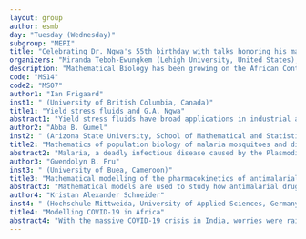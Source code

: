 ```yaml
---
layout: group
author: esmb
day: "Tuesday (Wednesday)"
subgroup: "MEPI"
title: "Celebrating Dr. Ngwa's 55th birthday with talks honoring his mathematical modeling work including malaria mosquitoes."
organizers: "Miranda Teboh-Ewungkem (Lehigh University, United States), Calistus N.  Ngonghala, (University of Florida, Gainsville, FL, United States), Jude D.  Kong (York University, Toronto, ON, Canada,, Canada)"
description: "Mathematical Biology has been growing on the African Continent. It has required contributions and sacrifices from many that have shaped the lives and career paths of young mathematicians and shown new directions to others. Since graduating from the University of Oxford with his PhD in 1993 under the supervision of Prof. Phillip Maini, Prof. Gideon Ngwa made the conscious decision to return to Cameroon and initiated Mathematical Biology at the University of Buea. That activity has led to more than 15 graduate students, many of whom have gone on to obtain a PhD in Mathematics or Applied Mathematics with focus in Mathematical Biology. It has laid a foundation that is solid and growing and generated a new group of researchers, making an impact. Additionally, Prof. Ngwa introduced the mathematical understanding of the malaria mosquito dynamics with his pioneering paper in Malaria, work commenced during the Masters Dissertation of Teboh-Ewungkem and work that has formed the basis of different PhD dissertations in the US, UK and Africa. This session combines research and mathematical talks from contributors who have been associated with Prof. Gideon Ngwa in one way or another and shines light on Mathematical Biology research on the continent of Africa."
code: "MS14"
code2: "MS07"
author1: "Ian Frigaard"
inst1: " (University of British Columbia, Canada)"
title1: "Yield stress fluids and G.A. Ngwa"
abstract1: "Yield stress fluids have broad applications in industrial and geophysical flows, ranging from food processing to industrial slurries and river-bed mud. They also come into play biologically in the lung pathways, in mammalian reproduction, in mucus barriers and in blood flow. Here we review key dynamical features of these fluids, difficulties in application and their biological relevance."
author2: "Abba B. Gumel"
inst2: " (Arizona State University, School of Mathematical and Statistical Sciences, United States)"
title2: "Mathematics of population biology of malaria mosquitoes and disease: a genetic-epidemiology modeling framework"
abstract2: "Malaria, a deadly infectious disease caused by the Plasmodium parasite transmitted to humans via the bite from infected adult female Anopheles mosquitoes, continues to exude significant public health and socio-economic burden globally (causing over 200 million cases and in excess of 400,000 deaths annually).  In his pioneering work on modeling population abundance of mosquitoes, G. Ngwa noted, in the early 1990s, that deep understanding of the population dynamics of mosquitoes is very crucial to providing insight and understanding on the transmission dynamics and control of the diseases they cause.  In line with the Ngwa ``follow the mosquito' philosophy, I will present mathematical models, mostly of the form of genetic-epidemiology, deterministic system of nonlinear differential equations, for understanding the population ecology and control of malaria mosquitoes and disease, using insecticide-based and biological interventions.  We will explore the feasibility of achieving the concerted global effort to eradicate malaria by 2040 using currently available mosquito control and management strategies."
author3: "Gwendolyn B. Fru"
inst3: " (University of Buea, Cameroon)"
title3: "Mathematical modelling of the pharmacokinetics of antimalarial drugs under different treatment regimes"
abstract3: "Mathematical models are used to study how antimalarial drugs interact with the human body when administered through different modes. The developed models capture the parameters which identify with the way antimalarial drugs cure humans during treatment. Drug administration by intravenous infusion and oral therapy are considered, with the classification of antimalarial drugs into two categories; drugs which exhibit their antimalarial activity in their primary form and drugs which together with their metabolites exhibit antimalarial activity. The models also consider the drug concentration in the different compartments comprising the gut (solely in the case of oral administration of drug), plasma and red blood cells, with the considerations of drug diffusing out of the red blood cells solely as byproducts of metabolism and in another case, diffusing both as byproducts of metabolism and in their original form. Results display the variations in drug concentrations in the respective compartments when the drugs are administered. A simple within human host model for the Plasmodium parasite is developed and treatment is eventually added to the model giving a Drug Model. It is shown that both in the Drug - free and Drug Models, the disease free steady state always exists and is globally stable. The disease steady state of the Drug Model is parameterized as functions of drug concentration in the infected red blood cells, and it is shown that if drug concentration in the infected red blood cells exceed the minimum therapeutic level the densities of the infected red blood cells as well as the free floating parasites vanish. Thus curing of the infection has taken place."
author4: "Kristan Alexander Schneider"
inst4: " (Hochschule Mittweida, University of Applied Sciences, Germany)"
title4: "Modelling COVID-19 in Africa"
abstract4: "With the massive COVID-19 crisis in India, worries were raised that Africa could be affected similarly in the near future. More infectious SARS-CoV-2 variants that are more likely to cause symptomatic episodes in younger people and are emerging and spreading. This is particularly dangerous since some of the approved vaccines do not properly immunize against new variants. Hence, such mutations have potentially catastrophic effects for the African continent, characterized by a young population. Predictive SEIR models can be employed as decision support tools for COVID-19 management. Realistic models, applicable for the African continent, must take the age and spatial structures of the countries into account as well as the possibilities of different viral variants and available vaccines. Here, we introduce an age and spatially stratified COVID-19 model that explicitly takes the age-dependent contact behavior, different SARS-CoV-2 variants, and vaccination strategies into account."
---
```


